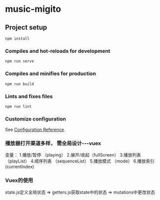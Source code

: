 # music-migito

## Project setup
```
npm install
```

### Compiles and hot-reloads for development
```
npm run serve
```

### Compiles and minifies for production
```
npm run build
```

### Lints and fixes files
```
npm run lint
```

### Customize configuration
See [Configuration Reference](https://cli.vuejs.org/config/).

### 播放器打开渠道多样， 需全局设计---vuex
变量：
    1.播放/暂停 （playing）
    2.展开/收起（fullScreen）
    3.播放列表 （playList）
    4.顺序列表 （sequenceList）
    5.播放模式 （mode）
    6.播放索引 (currentIndex)

### Vuex的使用
state.js定义全局状态 => getters.js获取state中的状态 => mutations中更改状态
